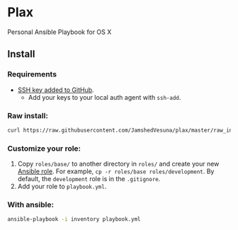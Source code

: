 # Plax
Personal Ansible Playbook for OS X

## Install

### Requirements

* [SSH key added to GitHub](https://docs.github.com/en/authentication/connecting-to-github-with-ssh/generating-a-new-ssh-key-and-adding-it-to-the-ssh-agent#generating-a-new-ssh-key).
  * Add your keys to your local auth agent with `ssh-add`.


### Raw install:
```bash
curl https://raw.githubusercontent.com/JamshedVesuna/plax/master/raw_install.sh > /tmp/raw_install.sh; sh /tmp/raw_install.sh
```

### Customize your role:
1. Copy `roles/base/` to another directory in `roles/` and create your new [Ansible role](https://docs.ansible.com/ansible/latest/playbook_guide/playbooks_reuse_roles.html). For example, `cp -r roles/base roles/development`. By default, the `development` role is in the `.gitignore`.
2. Add your role to `playbook.yml`.

### With ansible:

```bash
ansible-playbook -i inventory playbook.yml
```
